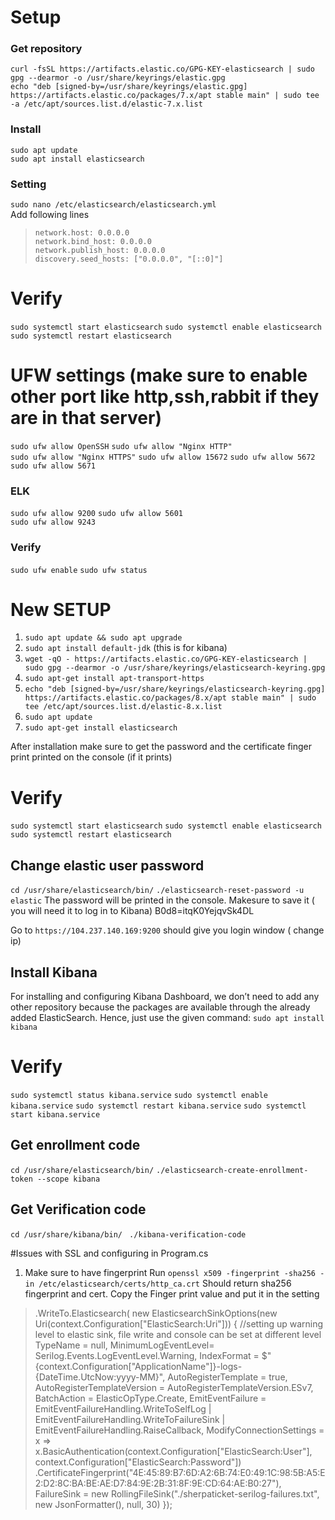 # Setup
### Get repository
`curl -fsSL https://artifacts.elastic.co/GPG-KEY-elasticsearch | sudo gpg --dearmor -o /usr/share/keyrings/elastic.gpg`  
`echo "deb [signed-by=/usr/share/keyrings/elastic.gpg] https://artifacts.elastic.co/packages/7.x/apt stable main" | sudo tee -a /etc/apt/sources.list.d/elastic-7.x.list`  
### Install
`sudo apt update`  
`sudo apt install elasticsearch`  

### Setting
`sudo nano /etc/elasticsearch/elasticsearch.yml`<br/>
Add following lines  
>`network.host: 0.0.0.0`  
`network.bind_host: 0.0.0.0`  
`network.publish_host: 0.0.0.0`  
`discovery.seed_hosts: ["0.0.0.0", "[::0]"]`

# Verify
`sudo systemctl start elasticsearch`
`sudo systemctl enable elasticsearch`
`sudo systemctl restart elasticsearch`

# UFW settings (make sure to enable other port like http,ssh,rabbit if they are in that server)

`sudo ufw allow OpenSSH`
`sudo ufw allow "Nginx HTTP"`  
`sudo ufw allow "Nginx HTTPS"` 
`sudo ufw allow 15672`
`sudo ufw allow 5672`
`sudo ufw allow 5671` 

### ELK
`sudo ufw allow 9200`
`sudo ufw allow 5601`  
`sudo ufw allow 9243` 

### Verify
`sudo ufw enable`
`sudo ufw status`



# New SETUP
1. `sudo apt update && sudo apt upgrade`
2. `sudo apt install default-jdk` (this is for kibana)
3. `wget -qO - https://artifacts.elastic.co/GPG-KEY-elasticsearch | sudo gpg --dearmor -o /usr/share/keyrings/elasticsearch-keyring.gpg`
4. `sudo apt-get install apt-transport-https`
5. `echo "deb [signed-by=/usr/share/keyrings/elasticsearch-keyring.gpg] https://artifacts.elastic.co/packages/8.x/apt stable main" | sudo tee /etc/apt/sources.list.d/elastic-8.x.list`
6. `sudo apt update`
7. `sudo apt-get install elasticsearch`

After installation make sure to get the password and the certificate finger print printed on the console (if it prints)

# Verify
`sudo systemctl start elasticsearch`
`sudo systemctl enable elasticsearch`
`sudo systemctl restart elasticsearch`

## Change elastic user password
`cd /usr/share/elasticsearch/bin/`
`./elasticsearch-reset-password -u elastic`
The password will be printed in the console. Makesure to save it ( you will need it to log in to Kibana)
B0d8=itqK0YejqvSk4DL

Go to 
`https://104.237.140.169:9200` should give you login window ( change ip)

## Install Kibana
For installing and configuring Kibana Dashboard, we don’t need to add any other repository because the packages are available through the already added ElasticSearch. Hence, just use the given command:
`sudo apt install kibana`

# Verify
`sudo systemctl status kibana.service`
`sudo systemctl enable kibana.service`
`sudo systemctl restart kibana.service`
`sudo systemctl start kibana.service`

## Get enrollment code
`cd /usr/share/elasticsearch/bin/`
`./elasticsearch-create-enrollment-token --scope kibana`

## Get Verification code
`cd /usr/share/kibana/bin/`
` ./kibana-verification-code`


#Issues with SSL and configuring in Program.cs
1. Make sure to have fingerprint 
    Run
    `openssl x509 -fingerprint -sha256 -in /etc/elasticsearch/certs/http_ca.crt`
    Should return sha256 fingerprint and cert. Copy the Finger print value and put it in the setting 
>.WriteTo.Elasticsearch(
        new ElasticsearchSinkOptions(new Uri(context.Configuration["ElasticSearch:Uri"]))
        {
            //setting up warning level to elastic sink, file write and console can be set at different level
            TypeName = null,
            MinimumLogEventLevel= Serilog.Events.LogEventLevel.Warning,
            IndexFormat = $"{context.Configuration["ApplicationName"]}-logs-{DateTime.UtcNow:yyyy-MM}",
            AutoRegisterTemplate = true,
            AutoRegisterTemplateVersion = AutoRegisterTemplateVersion.ESv7,
            BatchAction = ElasticOpType.Create,
            EmitEventFailure = EmitEventFailureHandling.WriteToSelfLog |
                               EmitEventFailureHandling.WriteToFailureSink |
                               EmitEventFailureHandling.RaiseCallback,
            ModifyConnectionSettings = x => 
                x.BasicAuthentication(context.Configuration["ElasticSearch:User"], context.Configuration["ElasticSearch:Password"])
                .CertificateFingerprint("4E:45:89:B7:6D:A2:6B:74:E0:49:1C:98:5B:A5:E2:D2:8C:BA:BE:AE:D7:84:9E:2B:31:8F:9E:CD:64:AE:B0:27"),
            FailureSink = new RollingFileSink("./sherpaticket-serilog-failures.txt", new JsonFormatter(), null, 30)
        }); 
    